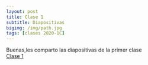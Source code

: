 ```yaml
---
layout: post
title: Clase 1
subtitle: Diapositivas
bigimg: /img/path.jpg
tags: [clases 2020-1C]
---
```


Buenas,les comparto las diapositivas de la primer clase  
[Clase 1](https://bit.ly/2Kh8Ir2)
